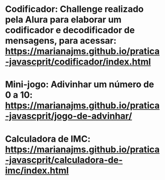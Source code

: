 
# Codificador: Challenge realizado pela Alura para elaborar um codificador e decodificador de mensagens, para acessar: https://marianajms.github.io/pratica-javascprit/codificador/index.html
# Mini-jogo: Adivinhar um número de 0 a 10: https://marianajms.github.io/pratica-javascprit/jogo-de-advinhar/
# Calculadora de IMC: https://marianajms.github.io/pratica-javascprit/calculadora-de-imc/index.html

